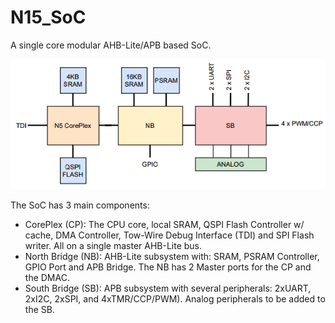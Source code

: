 # N15_SoC
A single core modular AHB-Lite/APB based SoC. 

![N15 SoC](DOC/N15_SoC.png)

The SoC has 3 main components:
- CorePlex (CP): The CPU core, local SRAM, QSPI Flash Controller w/ cache, DMA Controller, Tow-Wire Debug Interface (TDI) and SPI Flash writer. All on a single master AHB-Lite bus.
- North Bridge (NB): AHB-Lite subsystem with: SRAM, PSRAM Controller, GPIO Port and APB Bridge. The NB has 2 Master ports for the CP and the DMAC.
- South Bridge (SB): APB subsystem with several peripherals: 2xUART, 2xI2C, 2xSPI, and 4xTMR/CCP/PWM). Analog peripherals to be added to the SB.

